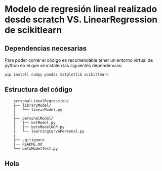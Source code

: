 

# Modelo de regresión lineal realizado desde scratch VS. LinearRegression de scikitlearn


## Dependencias necesarias

Para poder correr el código es recomendable tener un entorno virtual de python en el que se instalen las siguientes dependencias:


``` pip install numpy pandas matplotlib scikitlearn ```

## Estructura del código 


```plaintext
    personalLinealRegression/
    ├── libraryModel/
    │   └── linearModel.py
    |
    ├── personalModel/
    │   |── betModel.py
    |   |── betoModelOOP.py
    |   └── learningCurvePersonal.py
    |
    ├── .gitignore
    |── README.md
    └── betoModelTest.py

```

## Hola 
